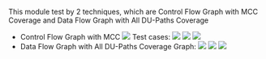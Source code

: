 This module test by 2 techniques, which are Control Flow Graph with MCC Coverage and Data Flow Graph with All DU-Paths Coverage

* Control Flow Graph with MCC
![](/home/tj/kiemthupic/281239697_746164740076576_7353597018140447956_n.png)
Test cases:
![](/home/tj/Downloads/p2.png)
![](/home/tj/Downloads/03.png)
![](/home/tj/Downloads/04.png)
* Data Flow Graph with All DU-Paths Coverage
Graph:
![](/home/tj/Downloads/06.png)
![](/home/tj/Downloads/05.png)
![](/home/tj/Downloads/07.png)
